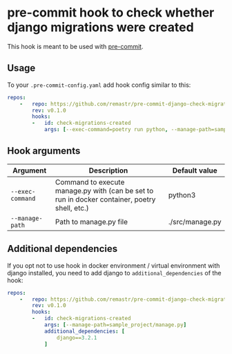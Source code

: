# pre-commit hook to check whether django migrations were created

This hook is meant to be used with [pre-commit](https://github.com/pre-commit/pre-commit).

## Usage

To your `.pre-commit-config.yaml` add hook config similar to this:

``` yaml
repos:
    -   repo: https://github.com/remastr/pre-commit-django-check-migrations
        rev: v0.1.0
        hooks:
        -   id: check-migrations-created
            args: [--exec-command=poetry run python, --manage-path=sample_project/manage.py]
```

## Hook arguments

| Argument | Description | Default value |
| --- | --- | --- |
| `--exec-command` | Command to execute manage.py with (can be set to run in docker container, poetry shell, etc.) | python3 |
| `--manage-path` | Path to manage.py file | ./src/manage.py |

## Additional dependencies

If you opt not to use hook in docker environment / virtual environment with django installed,
you need to add django to `additional_dependencies` of the hook:

``` yaml
repos:
    -   repo: https://github.com/remastr/pre-commit-django-check-migrations
        rev: v0.1.0
        hooks:
        -   id: check-migrations-created
            args: [--manage-path=sample_project/manage.py]
            additional_dependencies: [
                django==3.2.1
            ]
```
